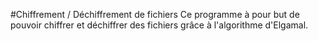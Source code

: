 #Chiffrement / Déchiffrement de fichiers
Ce programme à pour but de pouvoir chiffrer et déchiffrer des fichiers grâce à l'algorithme d'Elgamal.
